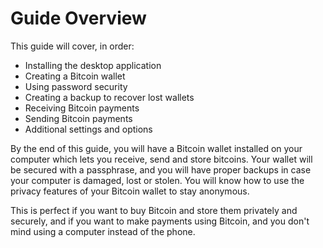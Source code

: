 # Guide Overview

This guide will cover, in order:&#x20;

* Installing the desktop application&#x20;
* Creating a Bitcoin wallet&#x20;
* Using password security&#x20;
* Creating a backup to recover lost wallets&#x20;
* Receiving Bitcoin payments&#x20;
* Sending Bitcoin payments&#x20;
* Additional settings and options

By the end of this guide, you will have a Bitcoin wallet installed on your computer which lets you receive, send and store bitcoins. Your wallet will be secured with a passphrase, and you will have proper backups in case your computer is damaged, lost or stolen. You will know how to use the privacy features of your Bitcoin wallet to stay anonymous.

This is perfect if you want to buy Bitcoin and store them privately and securely, and if you want to make payments using Bitcoin, and you don't mind using a computer instead of the phone.
